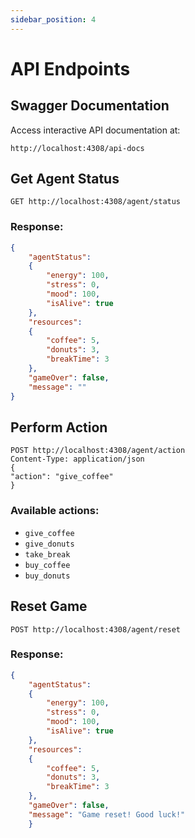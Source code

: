 ```yaml
---
sidebar_position: 4
---
```


# API Endpoints

## Swagger Documentation

Access interactive API documentation at:

```curl
http://localhost:4308/api-docs
```

## Get Agent Status

```curl
GET http://localhost:4308/agent/status
```

### Response:

```json
{
    "agentStatus": 
    {
        "energy": 100,
        "stress": 0,
        "mood": 100,
        "isAlive": true
    },
    "resources": 
    {
        "coffee": 5,
        "donuts": 3,
        "breakTime": 3
    },
    "gameOver": false,
    "message": ""
}
```

## Perform Action

```curl
POST http://localhost:4308/agent/action
Content-Type: application/json
{
"action": "give_coffee"
}
```

### Available actions:

- `give_coffee`
- `give_donuts`
- `take_break`
- `buy_coffee`
- `buy_donuts`

## Reset Game

```curl
POST http://localhost:4308/agent/reset
```

### Response:

```json
{
    "agentStatus": 
    {
        "energy": 100,
        "stress": 0,
        "mood": 100,
        "isAlive": true
    },
    "resources": 
    {
        "coffee": 5,
        "donuts": 3,
        "breakTime": 3
    },
    "gameOver": false,
    "message": "Game reset! Good luck!"
    }
```

